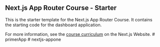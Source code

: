 ## Next.js App Router Course - Starter

This is the starter template for the Next.js App Router Course. It contains the starting code for the dashboard application.

For more information, see the [course curriculum](https://nextjs.org/learn) on the Next.js Website.
#   p r i m e r A p p  
 #   n e x t j s - a p p o n e  
 